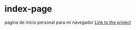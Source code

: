 # index-page
pagina de inicio personal para mi navegador 
[Link to the project](https://rodrigoroque98.github.io/index-page/)
